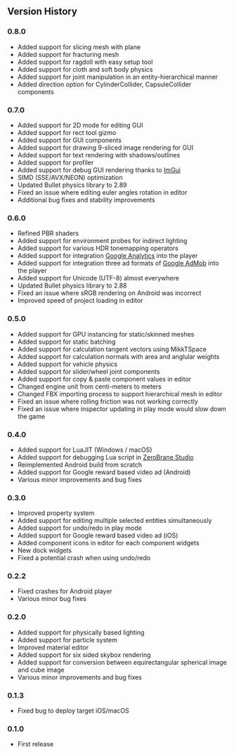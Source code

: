 Version History
---------------

### 0.8.0
- Added support for slicing mesh with plane
- Added support for fracturing mesh
- Added support for ragdoll with easy setup tool
- Added support for cloth and soft body physics
- Added support for joint manipulation in an entity-hierarchical manner
- Added direction option for CylinderCollider, CapsuleCollider components

### 0.7.0
- Added support for 2D mode for editing GUI
- Added support for rect tool gizmo
- Added support for GUI components
- Added support for drawing 9-sliced image rendering for GUI
- Added support for text rendering with shadows/outlines
- Added support for profiler
- Added support for debug GUI rendering thanks to [ImGui](https://github.com/ocornut/imgui)
- SIMD (SSE/AVX/NEON) optimization
- Updated Bullet physics library to 2.89
- Fixed an issue where editing euler angles rotation in editor
- Additional bug fixes and stability improvements

### 0.6.0
- Refined PBR shaders
- Added support for environment probes for indirect lighting
- Added support for various HDR tonemapping operators
- Added support for integration [Google Analytics](https://analytics.google.com/) into the player
- Added support for integration three ad formats of [Google AdMob](https://www.google.com/admob/) into the player
- Added support for Unicode (UTF-8) almost everywhere
- Updated Bullet physics library to 2.88
- Fixed an issue where sRGB rendering on Android was incorrect
- Improved speed of project loading in editor

### 0.5.0
- Added support for GPU instancing for static/skinned meshes
- Added support for static batching
- Added support for calculation tangent vectors using MikkTSpace
- Added support for calculation normals with area and anglular weights
- Added support for vehicle physics
- Added support for slider/wheel joint components
- Added support for copy & paste component values in editor
- Changed engine unit from centi-meters to meters
- Changed FBX importing process to support hierarchical mesh in editor
- Fixed an issue where rolling friction was not working correctly
- Fixed an issue where inspector updating in play mode would slow down the game 

### 0.4.0
- Added support for LuaJIT (Windows / macOS)
- Added support for debugging Lua script in [ZeroBrane Studio](https://studio.zerobrane.com/)
- Reimplemented Android build from scratch
- Added support for Google reward based video ad (Android)
- Various minor improvements and bug fixes

### 0.3.0
- Improved property system
- Added support for editing multiple selected entities simultaneously
- Added support for undo/redo in play mode
- Added support for Google reward based video ad (iOS)
- Added component icons in editor for each component widgets
- New dock widgets
- Fixed a potential crash when using undo/redo

### 0.2.2
- Fixed crashes for Android player
- Various minor bug fixes

### 0.2.0
- Added support for physically based lighting
- Added support for particle system
- Improved material editor
- Added support for six sided skybox rendering
- Added support for conversion between equirectangular spherical image and cube image
- Various minor improvements and bug fixes

### 0.1.3
- Fixed bug to deploy target iOS/macOS

### 0.1.0
- First release